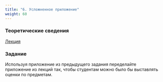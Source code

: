 ```yaml
---
title: "6. Усложненное приложение"
weight: 60
---
```


### Теоретические сведения

<a target="_blank" rel="noopener noreferrer" href="../../slides/react-app-complex.html">Лекция</a>

### Задание

Используя приложение из предыдущего задания переделайте приложение из лекций так, чтобы студентам можно было бы выставлять оценки по предметам.